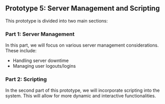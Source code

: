 ## Prototype 5: Server Management and Scripting

This prototype is divided into two main sections:

### Part 1: Server Management

In this part, we will focus on various server management considerations. These include:

- Handling server downtime
- Managing user logouts/logins

### Part 2: Scripting

In the second part of this prototype, we will incorporate scripting into the system. This will allow for more dynamic and interactive functionalities.
